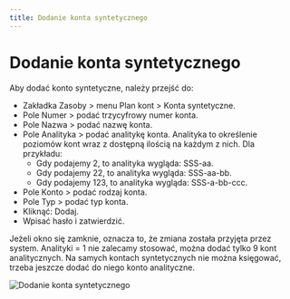 ```yaml
---
title: Dodanie konta syntetycznego
---
```

# Dodanie konta syntetycznego

Aby dodać konto syntetyczne, należy przejść do:

- Zakładka Zasoby > menu Plan kont > Konta syntetyczne.
- Pole Numer > podać trzycyfrowy numer konta.
- Pole Nazwa > podać nazwę konta.
- Pole Analityka > podać analitykę konta. Analityka to określenie poziomów kont wraz z dostępną ilością na każdym z nich. Dla przykładu:
  - Gdy podajemy 2, to analityka wygląda: SSS-aa.
  - Gdy podajemy 22, to analityka wygląda: SSS-aa-bb.
  - Gdy podajemy 123, to analityka wygląda: SSS-a-bb-ccc.
- Pole Konto > podać rodzaj konta.
- Pole Typ > podać typ konta.
- Kliknąć: Dodaj.
- Wpisać hasło i zatwierdzić.

Jeżeli okno się zamknie, oznacza to, że zmiana została przyjęta przez system. Analityki = 1 nie zalecamy stosować, można dodać tylko 9 kont analitycznych. Na samych kontach syntetycznych nie można księgować, trzeba jeszcze dodać do niego konto analityczne.

![Dodanie konta syntetycznego](dodaniekontasynt.gif)